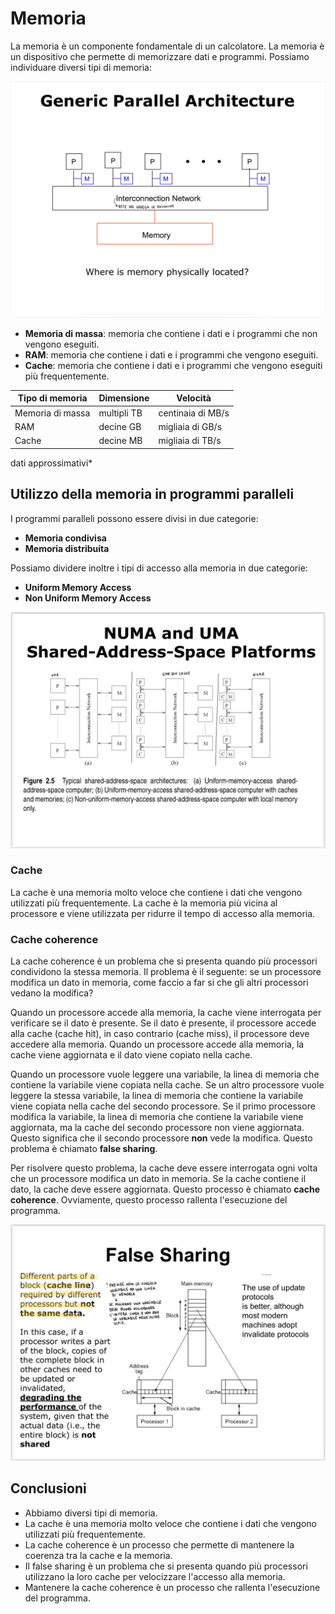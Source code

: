 # Memoria

La memoria è un componente fondamentale di un calcolatore. La memoria è un dispositivo che permette di memorizzare dati e programmi. Possiamo individuare diversi tipi di memoria:

![Alt text](imgs/memory.png)

- **Memoria di massa**: memoria che contiene i dati e i programmi che non vengono eseguiti.
- **RAM**: memoria che contiene i dati e i programmi che vengono eseguiti.
- **Cache**: memoria che contiene i dati e i programmi che vengono eseguiti più frequentemente.

| Tipo di memoria  | Dimensione  | Velocità          |
| ---------------- | ----------- | ----------------- |
| Memoria di massa | multipli TB | centinaia di MB/s |
| RAM              | decine GB   | migliaia di GB/s  |
| Cache            | decine MB   | migliaia di TB/s  |

dati approssimativi\*

## Utilizzo della memoria in programmi paralleli

I programmi paralleli possono essere divisi in due categorie:

- **Memoria condivisa**
- **Memoria distribuita**

Possiamo dividere inoltre i tipi di accesso alla memoria in due categorie:

- **Uniform Memory Access**
- **Non Uniform Memory Access**

![Alt text](imgs/numa-uma.png)

### Cache

La cache è una memoria molto veloce che contiene i dati che vengono utilizzati più frequentemente. La cache è la memoria più vicina al processore e viene utilizzata per ridurre il tempo di accesso alla memoria.

### Cache coherence

La cache coherence è un problema che si presenta quando più processori condividono la stessa memoria. Il problema è il seguente: se un processore modifica un dato in memoria, come faccio a far si che gli altri processori vedano la modifica?

Quando un processore accede alla memoria, la cache viene interrogata per verificare se il dato è presente. Se il dato è presente, il processore accede alla cache (cache hit), in caso contrario (cache miss), il processore deve accedere alla memoria. Quando un processore accede alla memoria, la cache viene aggiornata e il dato viene copiato nella cache.

Quando un processore vuole leggere una variabile, la linea di memoria che contiene la variabile viene copiata nella cache. Se un altro processore vuole leggere la stessa variabile, la linea di memoria che contiene la variabile viene copiata nella cache del secondo processore. Se il primo processore modifica la variabile, la linea di memoria che contiene la variabile viene aggiornata, ma la cache del secondo processore non viene aggiornata. Questo significa che il secondo processore **non** vede la modifica. Questo problema è chiamato **false sharing**.

Per risolvere questo problema, la cache deve essere interrogata ogni volta che un processore modifica un dato in memoria. Se la cache contiene il dato, la cache deve essere aggiornata. Questo processo è chiamato **cache coherence**. Ovviamente, questo processo rallenta l'esecuzione del programma.

![Alt text](imgs/false-sharing.png)

## Conclusioni

- Abbiamo diversi tipi di memoria.
- La cache è una memoria molto veloce che contiene i dati che vengono utilizzati più frequentemente.
- La cache coherence è un processo che permette di mantenere la coerenza tra la cache e la memoria.
- Il false sharing è un problema che si presenta quando più processori utilizzano la loro cache per velocizzare l'accesso alla memoria.
- Mantenere la cache coherence è un processo che rallenta l'esecuzione del programma.
